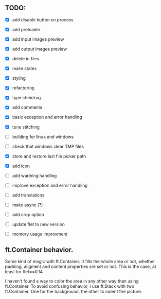 
## TODO:

- [x] add disable button on process
- [x] add preloader
- [x] add input images preview
- [x] add output images preview
- [x] delete in files
- [x] make states
- [x] styling
- [x] refactoring
- [x] type cheickng
- [x] add comments
- [x] basic exception and error handling
- [x] tune stitching
- [ ] building for linux and windows
- [ ] check that windows clear TMP files
- [x] store and restore last file picker path
- [x] add icon
- [ ] add warining handling
- [ ] improve exception and error handling
- [ ] add translations
- [ ] make async (?)
- [ ] add crop option
- [ ] update flet to new version
- [ ] memory usage improvment



## ft.Container behavior.

Some kind of magic with ft.Container.
It fills the whole area or not, whether padding, aligment and content properties are set or not.
This is the case, at least for flet==0.14

I haven't found a way to color the area in any other way than using ft.Container.
To avoid confusing behavior, I use ft.Stack with two ft.Container. One for the background, the other to indent the picture.